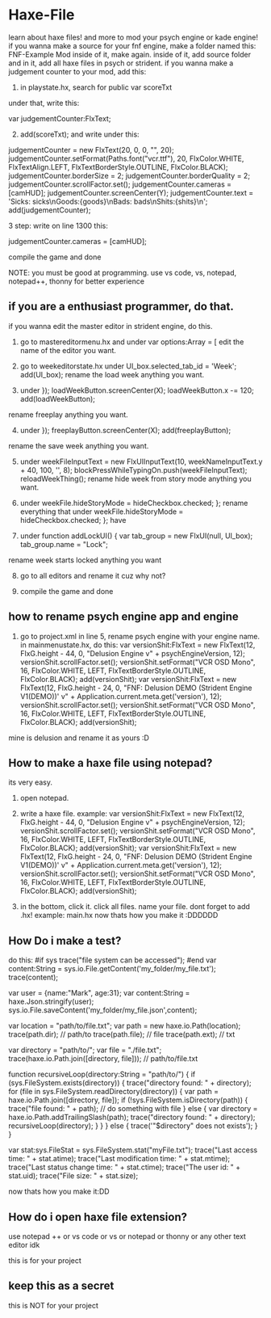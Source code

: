 # Haxe-File
learn about haxe files!
and more to mod your psych engine or kade engine!
if you wanna make a source for your fnf engine, make a folder named this: FNF-Example Mod
inside of it, make again.
inside of it, add source folder and in it, add all haxe files in psych or strident.
if you wanna make a judgement counter to your mod, add this:
1. in playstate.hx, search for public var scoreTxt 

under that, write this: 

var judgementCounter:FlxText;

2.  add(scoreTxt); and write under this:

judgementCounter = new FlxText(20, 0, 0, "", 20); judgementCounter.setFormat(Paths.font("vcr.ttf"), 20, FlxColor.WHITE, FlxTextAlign.LEFT, FlxTextBorderStyle.OUTLINE, FlxColor.BLACK); judgementCounter.borderSize = 2; judgementCounter.borderQuality = 2; judgementCounter.scrollFactor.set(); judgementCounter.cameras = [camHUD]; judgementCounter.screenCenter(Y); judgementCounter.text = 'Sicks: sicks\nGoods:{goods}\nBads: bads\nShits:{shits}\n'; add(judgementCounter);

3 step: write on line 1300 this:

judgementCounter.cameras = [camHUD];

compile the game and done

NOTE: you must be good at programming.
use vs code, vs, notepad, notepad++, thonny for better experience
## if you are a enthusiast programmer, do that.
if you wanna edit the master editor in strident engine, 
do this. 

1. go to mastereditormenu.hx and under var options:Array<String> = [ edit the name of the editor you want.
  
2. go to weekeditorstate.hx under UI_box.selected_tab_id = 'Week';
		add(UI_box);
rename the load week anything you want.
  
3. under 		});
		loadWeekButton.screenCenter(X);
		loadWeekButton.x -= 120;
		add(loadWeekButton);
		
rename freeplay anything you want.
  
 4. under 		});
		freeplayButton.screenCenter(X);
		add(freeplayButton);
	
rename the save week anything you want. 
  
 5. under 		weekFileInputText = new FlxUIInputText(10, weekNameInputText.y + 40, 100, '', 8);
		blockPressWhileTypingOn.push(weekFileInputText);
		reloadWeekThing();
rename hide week from story mode anything you want.
  
 6. under 			weekFile.hideStoryMode = hideCheckbox.checked;
		};
rename everything that under 			weekFile.hideStoryMode = hideCheckbox.checked;
		};
have
  
 7. under 	function addLockUI() {
		var tab_group = new FlxUI(null, UI_box);
		tab_group.name = "Lock";

rename week starts locked anything you want
  
 8. go to all editors and rename it cuz why not?
 
9. compile the game and done
	
## how to rename psych engine app and engine

1. go to project.xml
in line 5, rename psych engine with your engine name.
in mainmenustate.hx, do this: 		var versionShit:FlxText = new FlxText(12, FlxG.height - 44, 0, "Delusion Engine v" + psychEngineVersion, 12);
		versionShit.scrollFactor.set();
		versionShit.setFormat("VCR OSD Mono", 16, FlxColor.WHITE, LEFT, FlxTextBorderStyle.OUTLINE, FlxColor.BLACK);
		add(versionShit);
		var versionShit:FlxText = new FlxText(12, FlxG.height - 24, 0, "FNF: Delusion DEMO (Strident Engine V1(DEMO))' v" + Application.current.meta.get('version'), 12);
		versionShit.scrollFactor.set();
		versionShit.setFormat("VCR OSD Mono", 16, FlxColor.WHITE, LEFT, FlxTextBorderStyle.OUTLINE, FlxColor.BLACK);
		add(versionShit);

mine is delusion and rename it as yours :D

## How to make a haxe file using notepad?
	
its very easy.

1. open notepad.
	
2. write a haxe file. example: 		var versionShit:FlxText = new FlxText(12, FlxG.height - 44, 0, "Delusion Engine v" + psychEngineVersion, 12);
		versionShit.scrollFactor.set();
		versionShit.setFormat("VCR OSD Mono", 16, FlxColor.WHITE, LEFT, FlxTextBorderStyle.OUTLINE, FlxColor.BLACK);
		add(versionShit);
		var versionShit:FlxText = new FlxText(12, FlxG.height - 24, 0, "FNF: Delusion DEMO (Strident Engine V1(DEMO))' v" + Application.current.meta.get('version'), 12);
		versionShit.scrollFactor.set();
		versionShit.setFormat("VCR OSD Mono", 16, FlxColor.WHITE, LEFT, FlxTextBorderStyle.OUTLINE, FlxColor.BLACK);
		add(versionShit);

3. in the bottom, click it. click all files. name your file. dont forget to add .hx! example: main.hx  now thats how you make it :DDDDDD
	
## How Do i make a test?
do this: #if sys
trace("file system can be accessed");
#end
var content:String = sys.io.File.getContent('my_folder/my_file.txt');
trace(content);

var user = {name:"Mark", age:31};
var content:String = haxe.Json.stringify(user);
sys.io.File.saveContent('my_folder/my_file.json',content);

var location = "path/to/file.txt";
var path = new haxe.io.Path(location);
trace(path.dir); // path/to
trace(path.file); // file
trace(path.ext); // txt

var directory = "path/to/";
var file = "./file.txt";
trace(haxe.io.Path.join([directory, file])); // path/to/file.txt

function recursiveLoop(directory:String = "path/to/") {
  if (sys.FileSystem.exists(directory)) {
    trace("directory found: " + directory);
    for (file in sys.FileSystem.readDirectory(directory)) {
      var path = haxe.io.Path.join([directory, file]);
      if (!sys.FileSystem.isDirectory(path)) {
        trace("file found: " + path);
        // do something with file
      } else {
        var directory = haxe.io.Path.addTrailingSlash(path);
        trace("directory found: " + directory);
        recursiveLoop(directory);
      }
    }
  } else {
    trace('"$directory" does not exists');
  }
}

var stat:sys.FileStat = sys.FileSystem.stat("myFile.txt");
trace("Last access time: " + stat.atime);
trace("Last modification time: " + stat.mtime);
trace("Last status change time: " + stat.ctime);
trace("The user id: " + stat.uid);
trace("File size: " + stat.size);

now thats how you make it:DD

## How do i open haxe file extension?
use notepad ++ or vs code or vs or notepad or thonny or any other text editor idk
	
this is for your project
	
	
	
	
	
	
	
	
	
	
	
	
	
	
	
	
	
	
	
	
	
	
	
	
	
	
	
	
	
	
	
	
	
	
	
	
	
	
	
	
	
	
	
	
	
	
	
	
	
	
	
	
	
	
	
	
	
	
	
	
	
	
	
	
	
	
	
	
	
	
	
	
	
	
	
	
	
	
	
	
	
	
	
	
	
	
	
	
	
	
	
	
	
	
	
	
	
	
	
	
	
	
	
	
	
	
	
	
	
	
	
	
	
	
	
	
	
	
	
	
	
	
	
	
	
	
	
	
	
	
	
	
	
	
	
	
	
	
	
	
	
	
	
	
	
	
	
	
	
	
	
	
	
	
	
	
	
	
	
	
	
	
	
	
	
	
	
	
	
	
	
	
	
	
	
	
	
	
	
	
	
	
	
	
	
	
	
	
	
	
	
	
	
	
	
	
	
	
	
	
	
	
	
	
	
	
	
	
	
	
	
	
	
	
	
	
	
	
	
	
	
	
	
	
	
	
	
	
	
	
	
	
	
	
	
	
	
	
	
	
	
	
	
	
	
	
	
	
	
	
	
	
	
	
	
	
	
	
	
	
	
	
	
	
	
	
	
	
	
	
	
	
	
	
	
	
	
	
	
	
	
	
	
	
	
	
	
	
	
	
	
	
	
	
	
	
	
	
	
	
	
	
	
	
	
	
	
	
	
	
	
	
	
	
	
	
	
	
	
	
	
	
	
	
	
	
	
	
	
	
	
	
	
	
	
	
	
	
	
	
	
	
	
	
	
	
	
	
	
	
	
	
	
	
	
	
	
	
	
	
	
	
	
	
	
	
	
	
	
	
	
	
	
	
	
	
	
	
	
	
	
	
	
	
	
	
	
	
	
	
	
	
	
	
	
	
	
	
	
	
	
	
	
	
	
	
	
	
	
	
	
	
	
	
	
	
	
	
	
	
	
## keep this as a secret
	
this is NOT for your project
